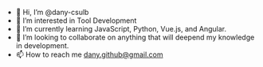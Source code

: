 - 👋 Hi, I’m @dany-csulb
- 👀 I’m interested in Tool Development
- 🌱 I’m currently learning JavaScript, Python, Vue.js, and Angular.
- 💞️ I’m looking to collaborate on anything that will deepend my knowledge in development.
- 📫 How to reach me dany.github@gmail.com

<!---
dany-csulb/dany-csulb is a ✨ special ✨ repository because its `README.md` (this file) appears on your GitHub profile.
You can click the Preview link to take a look at your changes.
--->
